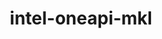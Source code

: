 ---
title: "intel-oneapi-mkl"
layout: cache
categories: [package, develop-2024-11-24]
meta: {"versions": ["2024.2.2"], "compilers": ["gcc@=11.4.0", "gcc@=12.4.0", "gcc@=13.2.0", "oneapi@=2024.1.0", "oneapi@=2024.2.1"], "oss": ["amzn2", "ubuntu22.04", "ubuntu24.04"], "platforms": ["linux"], "targets": ["x86_64_v3", "x86_64_v4"], "stacks": ["aws-pcluster-x86_64_v4", "e4s", "e4s-oneapi", "ml-linux-x86_64-cpu", "ml-linux-x86_64-cuda", "root"], "num_specs": 8, "num_specs_by_stack": {"aws-pcluster-x86_64_v4": 4, "root": 8, "e4s": 1, "e4s-oneapi": 1, "ml-linux-x86_64-cpu": 1, "ml-linux-x86_64-cuda": 1}}
spec_details: [{"hash": "bbjx3iq2x2jtx2hfpmr7iom5wvrkljvi", "compiler": "gcc@=12.4.0", "versions": ["2024.2.2"], "os": "amzn2", "platform": "linux", "target": "x86_64_v3", "variants": ["build_system=generic", "~cluster", "+envmods", "~gfortran", "~ilp64", "mpi_family=none", "+shared", "threads=none"], "stacks": ["aws-pcluster-x86_64_v4", "root"], "size": "-", "tarball": "https://binaries.spack.io/develop-2024-11-24/build_cache/linux-amzn2-x86_64_v3/gcc-12.4.0/intel-oneapi-mkl-2024.2.2/linux-amzn2-x86_64_v3-gcc-12.4.0-intel-oneapi-mkl-2024.2.2-bbjx3iq2x2jtx2hfpmr7iom5wvrkljvi.spack"}, {"hash": "oqnlnq6lqny42isfqugctx4dowvuwqq4", "compiler": "oneapi@=2024.1.0", "versions": ["2024.2.2"], "os": "amzn2", "platform": "linux", "target": "x86_64_v3", "variants": ["build_system=generic", "~cluster", "+envmods", "~gfortran", "~ilp64", "mpi_family=none", "+shared", "threads=none"], "stacks": ["aws-pcluster-x86_64_v4", "root"], "size": "-", "tarball": "https://binaries.spack.io/develop-2024-11-24/build_cache/linux-amzn2-x86_64_v3/oneapi-2024.1.0/intel-oneapi-mkl-2024.2.2/linux-amzn2-x86_64_v3-oneapi-2024.1.0-intel-oneapi-mkl-2024.2.2-oqnlnq6lqny42isfqugctx4dowvuwqq4.spack"}, {"hash": "cori4eobncvxhrxza6uulnehuodjcniu", "compiler": "gcc@=12.4.0", "versions": ["2024.2.2"], "os": "amzn2", "platform": "linux", "target": "x86_64_v4", "variants": ["build_system=generic", "~cluster", "+envmods", "~gfortran", "~ilp64", "mpi_family=none", "+shared", "threads=none"], "stacks": ["aws-pcluster-x86_64_v4", "root"], "size": "-", "tarball": "https://binaries.spack.io/develop-2024-11-24/build_cache/linux-amzn2-x86_64_v4/gcc-12.4.0/intel-oneapi-mkl-2024.2.2/linux-amzn2-x86_64_v4-gcc-12.4.0-intel-oneapi-mkl-2024.2.2-cori4eobncvxhrxza6uulnehuodjcniu.spack"}, {"hash": "ugcs6iwutks6t4xfmovrz65oqj4nz2ga", "compiler": "oneapi@=2024.1.0", "versions": ["2024.2.2"], "os": "amzn2", "platform": "linux", "target": "x86_64_v4", "variants": ["build_system=generic", "~cluster", "+envmods", "~gfortran", "~ilp64", "mpi_family=none", "+shared", "threads=none"], "stacks": ["aws-pcluster-x86_64_v4", "root"], "size": "-", "tarball": "https://binaries.spack.io/develop-2024-11-24/build_cache/linux-amzn2-x86_64_v4/oneapi-2024.1.0/intel-oneapi-mkl-2024.2.2/linux-amzn2-x86_64_v4-oneapi-2024.1.0-intel-oneapi-mkl-2024.2.2-ugcs6iwutks6t4xfmovrz65oqj4nz2ga.spack"}, {"hash": "vayty24s2j3juz6fk3sdrkf5sitiggal", "compiler": "gcc@=11.4.0", "versions": ["2024.2.2"], "os": "ubuntu22.04", "platform": "linux", "target": "x86_64_v3", "variants": ["build_system=generic", "~cluster", "+envmods", "~gfortran", "~ilp64", "mpi_family=none", "+shared", "threads=none"], "stacks": ["e4s", "root"], "size": "-", "tarball": "https://binaries.spack.io/develop-2024-11-24/build_cache/linux-ubuntu22.04-x86_64_v3/gcc-11.4.0/intel-oneapi-mkl-2024.2.2/linux-ubuntu22.04-x86_64_v3-gcc-11.4.0-intel-oneapi-mkl-2024.2.2-vayty24s2j3juz6fk3sdrkf5sitiggal.spack"}, {"hash": "kfwtq7fxgwtrhfac3z55widzovxhct4l", "compiler": "oneapi@=2024.2.1", "versions": ["2024.2.2"], "os": "ubuntu22.04", "platform": "linux", "target": "x86_64_v3", "variants": ["build_system=generic", "~cluster", "+envmods", "~gfortran", "~ilp64", "mpi_family=none", "+shared", "threads=none"], "stacks": ["e4s-oneapi", "root"], "size": "-", "tarball": "https://binaries.spack.io/develop-2024-11-24/build_cache/linux-ubuntu22.04-x86_64_v3/oneapi-2024.2.1/intel-oneapi-mkl-2024.2.2/linux-ubuntu22.04-x86_64_v3-oneapi-2024.2.1-intel-oneapi-mkl-2024.2.2-kfwtq7fxgwtrhfac3z55widzovxhct4l.spack"}, {"hash": "lujnd73cadrz43mlp2yj4q7cz7sqhdj7", "compiler": "gcc@=13.2.0", "versions": ["2024.2.2"], "os": "ubuntu24.04", "platform": "linux", "target": "x86_64_v3", "variants": ["build_system=generic", "~cluster", "+envmods", "~gfortran", "~ilp64", "mpi_family=none", "+shared", "threads=none"], "stacks": ["ml-linux-x86_64-cpu", "root"], "size": "-", "tarball": "https://binaries.spack.io/develop-2024-11-24/build_cache/linux-ubuntu24.04-x86_64_v3/gcc-13.2.0/intel-oneapi-mkl-2024.2.2/linux-ubuntu24.04-x86_64_v3-gcc-13.2.0-intel-oneapi-mkl-2024.2.2-lujnd73cadrz43mlp2yj4q7cz7sqhdj7.spack"}, {"hash": "w4dixfbjtrf5v4p34k3yxcb2bsqvir2j", "compiler": "gcc@=13.2.0", "versions": ["2024.2.2"], "os": "ubuntu24.04", "platform": "linux", "target": "x86_64_v3", "variants": ["build_system=generic", "~cluster", "+envmods", "~gfortran", "~ilp64", "mpi_family=none", "+shared", "threads=none"], "stacks": ["root", "ml-linux-x86_64-cuda"], "size": "-", "tarball": "https://binaries.spack.io/develop-2024-11-24/build_cache/linux-ubuntu24.04-x86_64_v3/gcc-13.2.0/intel-oneapi-mkl-2024.2.2/linux-ubuntu24.04-x86_64_v3-gcc-13.2.0-intel-oneapi-mkl-2024.2.2-w4dixfbjtrf5v4p34k3yxcb2bsqvir2j.spack"}]
---